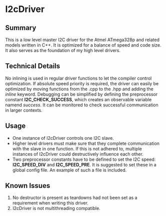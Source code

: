 # I2cDriver

## Summary
This is a low level master I2C driver for the Atmel ATmega328p and related models written in C++. It is optimized for a balance of speed and code size. It also serves as the foundation of my high level drivers. 

## Technical Details
No inlining is used in regular driver functions to let the compiler control optimization. If absolute speed priority is required, the driver can easily be optimized by moving functions from the .cpp to the .hpp and adding the *inline* keyword.
Debugging can be simplified by defining the preprocessor constant **I2C_CHECK_SUCCESS**, which creates an observable variable namend *success*. It can be monitored to check successful communication in larger contexts.

## Usage
- One instance of I2cDriver controls one I2C slave.
- Higher level drivers must make sure that they complete communication with the slave in one function. If this is not adhered to, multiple instances of I2cDriver could destructively influence each other.
- Two preprocessor constants have to be defined to set the I2C speed: **I2C_SPEED_DIV** and **I2C_SPEED_PRE**. It is suggested to set these in a global config file. An example of such a file is included.

## Known Issues
1. No destructor is present as teardowns had not been set as a requirement when writing this driver.
2. I2cDriver is not multithreading compatible.

